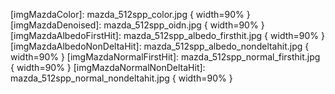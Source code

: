 [imgMazdaColor]: mazda_512spp_color.jpg { width=90% }
[imgMazdaDenoised]: mazda_512spp_oidn.jpg { width=90% }
[imgMazdaAlbedoFirstHit]: mazda_512spp_albedo_firsthit.jpg { width=90% }
[imgMazdaAlbedoNonDeltaHit]: mazda_512spp_albedo_nondeltahit.jpg { width=90% }
[imgMazdaNormalFirstHit]: mazda_512spp_normal_firsthit.jpg { width=90% }
[imgMazdaNormalNonDeltaHit]: mazda_512spp_normal_nondeltahit.jpg { width=90% }
